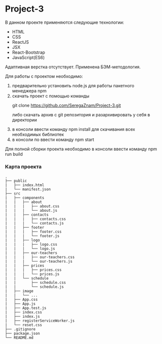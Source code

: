 # Project-3

В данном проекте применяются следующие технологии:
* HTML
* CSS
* ReactJS
* JSX
* React-Bootstrap
* JavaScript(ES6)

Адаптивная верстка отсутствует.
Применена БЭМ-методология.

Для работы с проектом необходимо:
1. предварительно установить node.js для работы пакетного менеджера npm
2. скачать проект с помощью команды <p>git clone https://github.com/SeregaZnam/Project-3.git<p>
либо скачать архив с git репозитория и разархивировать у себя в директории
3. в консоли ввести команду npm install для скачивания всех необходимых библиотек
4. в консоли по ввести команду npm start

Для полной сборки проекта необходимо в консоли ввести команду npm run build

### Карта проекта
```
.
├── public
|   ├── index.html  
|   └── manifest.json
├── src
|   ├── components
|   |   ├── about
|   |   |   ├── about.css
|   |   |   └── about.js
|   |   ├── contacts
|   |   |   ├── contacts.css
|   |   |   └── contacts.js
|   |   ├── footer
|   |   |   ├── footer.css
|   |   |   └── footer.js
|   |   ├── logo
|   |   |   ├── logo.css
|   |   |   └── logo.js
|   |   ├── our-teachers
|   |   |   ├── our-teachers.css
|   |   |   └── our-teachers.js
|   |   ├── prices
|   |   |   ├── prices.css
|   |   |   └── prices.js
|   |   └── schedule
|   |       ├── schedule.css
|   |       └── schedule.js
|   ├── image
|   |   └── ...
|   ├── App.css
|   ├── App.js
|   ├── App.test.js
|   ├── index.css
|   ├── index.js
|   ├── registerServiceWorker.js
|   └── reset.css
├── .gitignore
├── package.json
└── README.md
```
